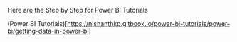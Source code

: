 Here are the Step by Step for Power BI Tutorials

(Power BI Tutorials)[https://nishanthkp.gitbook.io/power-bi-tutorials/power-bi/getting-data-in-power-bi]

